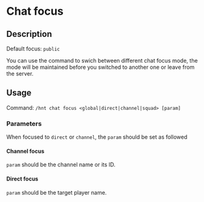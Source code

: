 # Chat focus

## Description

Default focus: `public`

You can use the command to swich between different chat focus mode, the mode will be maintained before you switched to another one or leave from the server.

## Usage

Command: `/hnt chat focus <global|direct|channel|squad> [param]`

### Parameters

When focused to `direct` or `channel`, the `param` should be set as followed

#### Channel focus

`param` should be the channel name or its ID.

#### Direct focus

`param` should be the target player name.



